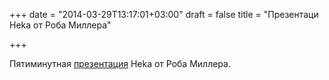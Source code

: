 +++
date = "2014-03-29T13:17:01+03:00"
draft = false
title = "Презентаци Heka от Роба Миллера"

+++

<p>Пятиминутная <a href="http://vimeo.com/78279680">презентация</a>&nbsp;Heka от Роба Миллера.</p>

